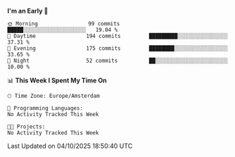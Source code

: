 <!--START_SECTION:waka-->
**I'm an Early 🐤** 

```text
🌞 Morning                99 commits          █████░░░░░░░░░░░░░░░░░░░░   19.04 % 
🌆 Daytime                194 commits         █████████░░░░░░░░░░░░░░░░   37.31 % 
🌃 Evening                175 commits         ████████░░░░░░░░░░░░░░░░░   33.65 % 
🌙 Night                  52 commits          ██░░░░░░░░░░░░░░░░░░░░░░░   10.00 % 
```


📊 **This Week I Spent My Time On** 

```text
🕑︎ Time Zone: Europe/Amsterdam

💬 Programming Languages: 
No Activity Tracked This Week

🐱‍💻 Projects: 
No Activity Tracked This Week
```


 Last Updated on 04/10/2025 18:50:40 UTC
<!--END_SECTION:waka-->
